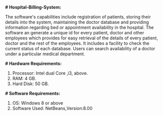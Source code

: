 **# Hospital-Billing-System:**

The software's capabilities include registration of patients, storing their details into the system, maintaining the doctor database and providing information regarding bed or appointment availability in the hospital. The software an generate a unique id for every patient, doctor and other employees which provides for easy retrieval of the details of every patient, doctor and the rest of the employees. It includes a facility to check the current status of each database. Users can search availability of a doctor under a particular medical department.

**# Hardware Requirements:**

1. Processor: Intel dual Core ,i3, above.
2. RAM: 4 GB.
3. Hard Disk: 50 GB.

**# Software Requirements:**
1. OS: Windows 8 or above
2. Software Used: NetBeans,Version:8.00
